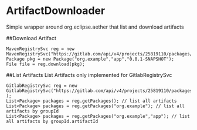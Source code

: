 # ArtifactDownloader
Simple wrapper around org.eclipse.aether that list and download artifacts

##Download Artifact
```
MavenRegistrySvc reg = new MavenRegistrySvc("https://gitlab.com/api/v4/projects/25819110/packages/maven","B8UxzhjZiBDJK51ZVH123","./repository");
Package pkg = new Package("org.example","app","0.0.1-SNAPSHOT");
File file = reg.download(pkg);
```

##List Artifacts 
List Artifacts only implemented for GitlabRegistrySvc
```
GitlabRegistrySvc reg = new GitlabRegistrySvc("https://gitlab.com/api/v4/projects/25819110/packages/maven","B8UxzhjZiBDJK51ZVH123","./repository" );
List<Package> packages = reg.getPackages(); // list all artifacts 
List<Package> packages = reg.getPackages("org.example"); // list all artifacts by groupId
List<Package> packages = reg.getPackages("org.example","app"); // list all artifacts by groupId.artifactId
```